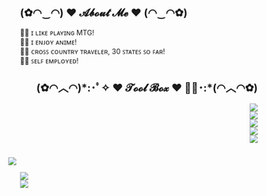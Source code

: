 <div>
   <ul align="left">
      <h2>(✿◠‿◠) ♥ 𝓐𝓫𝓸𝓾𝓽 𝓜𝓮 ♥ (◠‿◠✿)</h2>
      <div align="left">
       🧙‍♂️ ɪ ʟɪᴋᴇ ᴘʟᴀʏɪɴɢ MTG! </br>
       🧙‍♂️ ɪ ᴇɴᴊᴏʏ ᴀɴɪᴍᴇ! </br>
       🧙‍♂️ ᴄʀᴏꜱꜱ ᴄᴏᴜɴᴛʀʏ ᴛʀᴀᴠᴇʟᴇʀ, 30 ꜱᴛᴀᴛᴇꜱ ꜱᴏ ꜰᴀʀ! </br>
       🧙‍♂️ ꜱᴇʟꜰ ᴇᴍᴘʟᴏʏᴇᴅ! </br>
      </div>
   </ul>
</div>

<div>
   <ul align="right">
      <h2>(✿◠︿◠)*:･ﾟ✧ ♥ 𝓣𝓸𝓸𝓵 𝓑𝓸𝔁 ♥ ✧ﾟ･:*(◠︿◠✿)</h2>
      <div>
         <a href="https://skillicons.dev">
            <img src="https://skillicons.dev/icons?i=java,kotlin,c,cs,cpp" />
         </a>
      </div>
      <div>
         <a href="https://skillicons.dev">
            <img src="https://skillicons.dev/icons?i=javascript,nodejs,bash" />
         </a>
      </div>
      <div>
         <a href="https://skillicons.dev">
            <img src="https://skillicons.dev/icons?i=html,css" />
         </a>
      </div>
      <div>
         <a href="https://skillicons.dev">
            <img src="https://skillicons.dev/icons?i=sqlite,mysql" />
         </a>
      </div>
      <div>
         <a href="https://skillicons.dev">
            <img src="https://skillicons.dev/icons?i=idea,photoshop,illustrator,androidstudio" />
         </a>
      </div>
  </ul>
</div>
<h2></h2>
<p align="left"><img src="https://i.gifer.com/origin/e2/e2917a322c5c7247c308d53725f0189f_w200.gif"/></p>

<ul>
    <p align="left">
        <a href="https://github.com/official-wizard" style="width: 1000px;">
            <img src="https://github-readme-stats.vercel.app/api/top-langs/?username=lenk&layout=compact&theme=radical&cache_seconds=1&card_width=445&langs_count=8" />
        </a>
        <br />
        <a href="https://github.com/official-wizard">
            <img src="https://github-readme-stats.vercel.app/api?show_owner=true&include_all_commits=true&count_private=true&username=lenk&show_icons=true&theme=radical&cache_seconds=1" />
        </a>
        <br />
    </p>
</ul>
